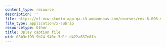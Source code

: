 ```yaml
---
content_type: resource
description: ''
file: https://ol-ocw-studio-app-qa.s3.amazonaws.com/courses/res-6-006-video-demonstrations-in-lasers-and-optics-spring-2008/08b3ef939b24940c5d1fd422a637e8fb_nhAfQ_551xo.srt
file_type: application/x-subrip
resourcetype: Other
title: 3play caption file
uid: 08b3ef93-9b24-940c-5d1f-d422a637e8fb
---
```

